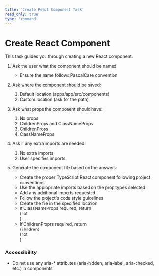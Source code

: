 ```yaml
---
title: 'Create React Component Task'
read_only: true
type: 'command'
---
```


# Create React Component

This task guides you through creating a new React component.

1. Ask the user what the component should be named

   - Ensure the name follows PascalCase convention

2. Ask where the component should be saved:

   1. Default location (apps/app/src/components)
   2. Custom location (ask for the path)

3. Ask what props the component should have:

   1. No props
   2. ChildrenProps and ClassNameProps
   3. ChildrenProps
   4. ClassNameProps

4. Ask if any extra imports are needed:

   1. No extra imports
   2. User specifies imports

5. Generate the component file based on the answers:
   - Create the proper TypeScript React component following project conventions
   - Use the appropriate imports based on the prop types selected
   - Add any additional imports requested
   - Follow the project's code style guidelines
   - Create the file in the specified location
   - If ClassNameProps required, return <Div className={[className]}></Div> (not <div>)
   - If ChildrenProprs required, return <Div>{children}</Div> (not <div>)

### Accessibility

- Do not use any aria-\* attributes (aria-hidden, aria-label, aria-checked, etc.) in components

